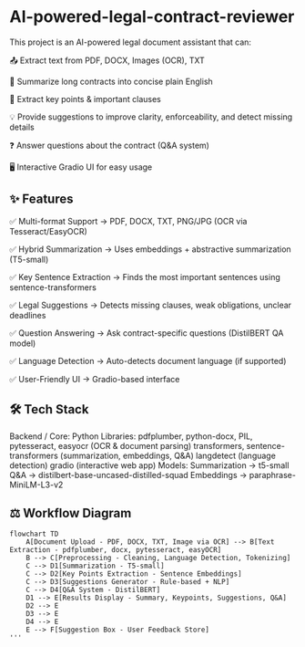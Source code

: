# AI-powered-legal-contract-reviewer

This project is an AI-powered legal document assistant that can:

📤 Extract text from PDF, DOCX, Images (OCR), TXT

📝 Summarize long contracts into concise plain English

🔑 Extract key points & important clauses

💡 Provide suggestions to improve clarity, enforceability, and detect missing details

❓ Answer questions about the contract (Q&A system)

🖥️ Interactive Gradio UI for easy usage


## ✨ Features

✅ Multi-format Support → PDF, DOCX, TXT, PNG/JPG (OCR via Tesseract/EasyOCR)

✅ Hybrid Summarization → Uses embeddings + abstractive summarization (T5-small)

✅ Key Sentence Extraction → Finds the most important sentences using sentence-transformers

✅ Legal Suggestions → Detects missing clauses, weak obligations, unclear deadlines

✅ Question Answering → Ask contract-specific questions (DistilBERT QA model)

✅ Language Detection → Auto-detects document language (if supported)

✅ User-Friendly UI → Gradio-based interface

## 🛠️ Tech Stack
Backend / Core: Python
Libraries:
pdfplumber, python-docx, PIL, pytesseract, easyocr (OCR & document parsing)
transformers, sentence-transformers (summarization, embeddings, Q&A)
langdetect (language detection)
gradio (interactive web app)
Models:
Summarization → t5-small
Q&A → distilbert-base-uncased-distilled-squad
Embeddings → paraphrase-MiniLM-L3-v2




## ⚖️ Workflow Diagram

```mermaid
flowchart TD
    A[Document Upload - PDF, DOCX, TXT, Image via OCR] --> B[Text Extraction - pdfplumber, docx, pytesseract, easyOCR]
    B --> C[Preprocessing - Cleaning, Language Detection, Tokenizing]
    C --> D1[Summarization - T5-small]
    C --> D2[Key Points Extraction - Sentence Embeddings]
    C --> D3[Suggestions Generator - Rule-based + NLP]
    C --> D4[Q&A System - DistilBERT]
    D1 --> E[Results Display - Summary, Keypoints, Suggestions, Q&A]
    D2 --> E
    D3 --> E
    D4 --> E
    E --> F[Suggestion Box - User Feedback Store]
'''

